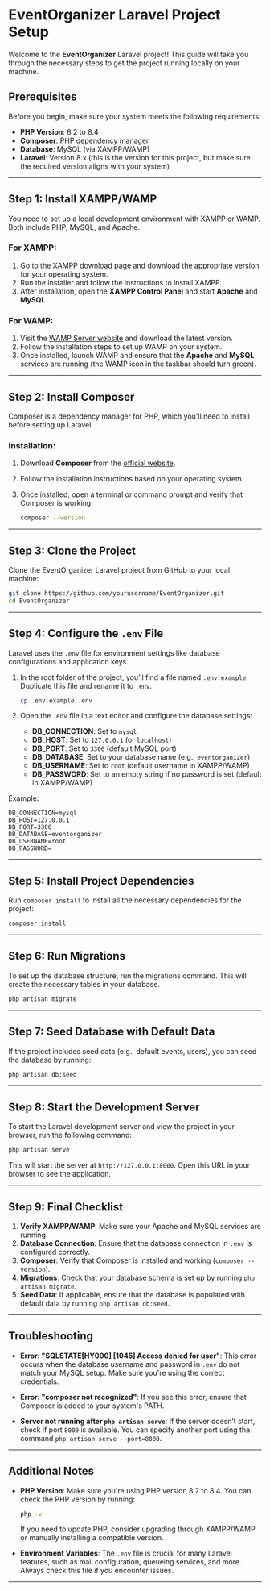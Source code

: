 # EventOrganizer Laravel Project Setup

Welcome to the **EventOrganizer** Laravel project! This guide will take you through the necessary steps to get the project running locally on your machine.

## Prerequisites

Before you begin, make sure your system meets the following requirements:

- **PHP Version**: 8.2 to 8.4
- **Composer**: PHP dependency manager
- **Database**: MySQL (via XAMPP/WAMP)
- **Laravel**: Version 8.x (this is the version for this project, but make sure the required version aligns with your system)

---

## Step 1: Install XAMPP/WAMP

You need to set up a local development environment with XAMPP or WAMP. Both include PHP, MySQL, and Apache.

### For XAMPP:

1. Go to the [XAMPP download page](https://www.apachefriends.org/index.html) and download the appropriate version for your operating system.
2. Run the installer and follow the instructions to install XAMPP.
3. After installation, open the **XAMPP Control Panel** and start **Apache** and **MySQL**.

### For WAMP:

1. Visit the [WAMP Server website](https://www.wampserver.com/en/) and download the latest version.
2. Follow the installation steps to set up WAMP on your system.
3. Once installed, launch WAMP and ensure that the **Apache** and **MySQL** services are running (the WAMP icon in the taskbar should turn green).

---

## Step 2: Install Composer

Composer is a dependency manager for PHP, which you'll need to install before setting up Laravel.

### Installation:

1. Download **Composer** from the [official website](https://getcomposer.org/download/).
2. Follow the installation instructions based on your operating system.
3. Once installed, open a terminal or command prompt and verify that Composer is working:

   ```bash
   composer --version
   ```

---

## Step 3: Clone the Project

Clone the EventOrganizer Laravel project from GitHub to your local machine:

```bash
git clone https://github.com/yourusername/EventOrganizer.git
cd EventOrganizer
```

---

## Step 4: Configure the `.env` File

Laravel uses the `.env` file for environment settings like database configurations and application keys. 

1. In the root folder of the project, you’ll find a file named `.env.example`. Duplicate this file and rename it to `.env`.

   ```bash
   cp .env.example .env
   ```

2. Open the `.env` file in a text editor and configure the database settings:

   - **DB_CONNECTION**: Set to `mysql`
   - **DB_HOST**: Set to `127.0.0.1` (or `localhost`)
   - **DB_PORT**: Set to `3306` (default MySQL port)
   - **DB_DATABASE**: Set to your database name (e.g., `eventorganizer`)
   - **DB_USERNAME**: Set to `root` (default username in XAMPP/WAMP)
   - **DB_PASSWORD**: Set to an empty string if no password is set (default in XAMPP/WAMP)

Example:

```env
DB_CONNECTION=mysql
DB_HOST=127.0.0.1
DB_PORT=3306
DB_DATABASE=eventorganizer
DB_USERNAME=root
DB_PASSWORD=
```

---

## Step 5: Install Project Dependencies

Run `composer install` to install all the necessary dependencies for the project:

```bash
composer install
```

---

## Step 6: Run Migrations

To set up the database structure, run the migrations command. This will create the necessary tables in your database.

```bash
php artisan migrate
```

---

## Step 7: Seed Database with Default Data

If the project includes seed data (e.g., default events, users), you can seed the database by running:

```bash
php artisan db:seed
```

---

## Step 8: Start the Development Server

To start the Laravel development server and view the project in your browser, run the following command:

```bash
php artisan serve
```

This will start the server at `http://127.0.0.1:8000`. Open this URL in your browser to see the application.

---

## Step 9: Final Checklist

1. **Verify XAMPP/WAMP**: Make sure your Apache and MySQL services are running.
2. **Database Connection**: Ensure that the database connection in `.env` is configured correctly.
3. **Composer**: Verify that Composer is installed and working (`composer --version`).
4. **Migrations**: Check that your database schema is set up by running `php artisan migrate`.
5. **Seed Data**: If applicable, ensure that the database is populated with default data by running `php artisan db:seed`.

---

## Troubleshooting

- **Error: "SQLSTATE[HY000] [1045] Access denied for user"**: This error occurs when the database username and password in `.env` do not match your MySQL setup. Make sure you're using the correct credentials.
  
- **Error: "composer not recognized"**: If you see this error, ensure that Composer is added to your system's PATH.

- **Server not running after `php artisan serve`**: If the server doesn’t start, check if port `8000` is available. You can specify another port using the command `php artisan serve --port=8080`.

---

## Additional Notes

- **PHP Version**: Make sure you're using PHP version 8.2 to 8.4. You can check the PHP version by running:

   ```bash
   php -v
   ```

   If you need to update PHP, consider upgrading through XAMPP/WAMP or manually installing a compatible version.

- **Environment Variables**: The `.env` file is crucial for many Laravel features, such as mail configuration, queueing services, and more. Always check this file if you encounter issues.

---